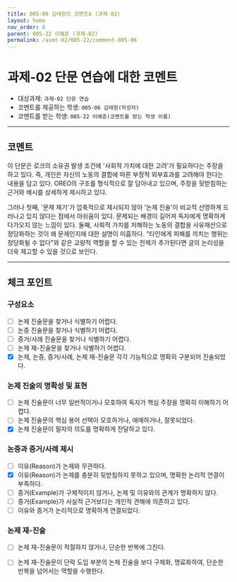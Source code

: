 ```yaml
---
title: 005-06 김태원의 코멘트b (과제-02)
layout: home
nav_order: 6
parent: 005-22 이예준 (과제-02)
permalink: /asmt-02/005-22/comment-005-06
---
```


# 과제-02 단문 연습에 대한 코멘트

- 대상과제: `과제-02 단문 연습`
- 코멘트를 제공하는 학생: `005-06 김태원(작성자)` 
- 코멘트를 받는 학생: `005-22 이예준(코멘트를 받는 학생 이름)` 

---

## 코멘트

이 단문은 로크의 소유권 발생 조건에 '사회적 가치에 대한 고려'가 필요하다는 주장을 하고 있다. 즉, 개인은 자신의 노동의 결합에 따른 부정적 외부효과를 고려해야 한다는 내용을 담고 있다. OREO의 구조를 형식적으로 잘 담아내고 있으며, 주장을 뒷받침하는 근거와 예시를 상세하게 제시하고 있다.

그러나 첫째, '문제 제기'가 압축적으로 제시되지 않아 '논제 진술'이 비교적 선명하게 드러나고 있지 않다는 점에서 아쉬움이 있다. 문제되는 배경이 길어져 독자에게 명확하게 다가오지 않는 느낌이 있다.
둘째, 사회적 가치를 저해하는 노동의 결합을 사유재산으로 정당화하는 것이 왜 문제인지에 대한 설명이 미흡하다. "타인에게 피해를 끼치는 행위는 정당화될 수 없다"와 같은 교량적 역할을 할 수 있는 전제가 추가된다면 글의 논리성을 더욱 제고할 수 있을 것으로 보인다.

---

## 체크 포인트

### **구성요소**
- [ ] 논제 진술문을 찾거나 식별하기 어렵다.
- [ ] 논증 진술문을 찾거나 식별하기 어렵다.
- [ ] 증거/사례 진술문을 찾거나 식별하기 어렵다.
- [ ] 논제 재-진술문을 찾거나 식별하기 어렵다.
- [x] 논제, 논증, 증거/사례, 논제 재-진술문 각각 기능적으로 명확히 구분되어 진술되었다.

### **논제 진술의 명확성 및 표현**  
- [ ] 논제 진술문이 너무 일반적이거나 모호하여 독자가 핵심 주장을 명확히 이해하기 어렵다.  
- [ ] 논제 진술문의 핵심 용어 선택이 모호하거나, 애매하거나, 잘못되었다.  
- [x] 논제 진술문이 필자의 의도를 명확하게 전달하고 있다.  

### **논증과 증거/사례 제시**  
- [ ] 이유(Reason)가 논제와 무관하다.
- [x] 이유(Reason)가 논제를 충분히 뒷받침하지 못하고 있으며, 명확한 논리적 연결이 부족하다.  
- [ ] 증거(Example)가 구체적이지 않거나, 논제 및 이유와의 관계가 명확하지 않다. 
- [ ] 증거(Example)가 사실적 근거보다는 개인적 견해에 의존하고 있다.  
- [ ] 이유와 증거가 논리적으로 명확하게 연결되었다.  

### **논제 재-진술**  
- [ ] 논제 재-진술문이 적절하지 않거나, 단순한 반복에 그친다.   
- [ ] 논제 재-진술문이 단락 도입 부분의 논제 진술을 보다 구체화, 명료화하여, 단순한 반복을 넘어서는 역할을 수행한다.  

